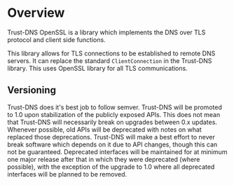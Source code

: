 # Overview

Trust-DNS OpenSSL is a library which implements the DNS over TLS protocol and client side functions.

This library allows for TLS connections to be established to remote DNS servers. It can replace the standard `ClientConnection` in the Trust-DNS library. This uses OpenSSL library for all TLS communications.

## Versioning

Trust-DNS does it's best job to follow semver. Trust-DNS will be promoted to 1.0 upon stabilization of the publicly exposed APIs. This does not mean that Trust-DNS will necessarily break on upgrades between 0.x updates. Whenever possible, old APIs will be deprecated with notes on what replaced those deprecations. Trust-DNS will make a best effort to never break software which depends on it due to API changes, though this can not be guaranteed. Deprecated interfaces will be maintained for at minimum one major release after that in which they were deprecated (where possible), with the exception of the upgrade to 1.0 where all deprecated interfaces will be planned to be removed.
